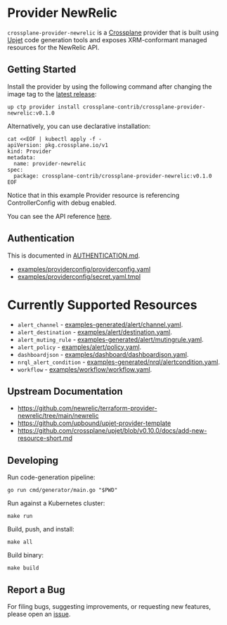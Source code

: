 # Provider NewRelic

`crossplane-provider-newrelic` is a [Crossplane](https://crossplane.io/) provider that
is built using [Upjet](https://github.com/crossplane/upjet) code
generation tools and exposes XRM-conformant managed resources for the
NewRelic API.

## Getting Started

Install the provider by using the following command after changing the image tag
to the [latest release](https://marketplace.upbound.io/providers/crossplane-contrib/crossplane-provider-newrelic):
```
up ctp provider install crossplane-contrib/crossplane-provider-newrelic:v0.1.0
```

Alternatively, you can use declarative installation:
```
cat <<EOF | kubectl apply -f -
apiVersion: pkg.crossplane.io/v1
kind: Provider
metadata:
  name: provider-newrelic
spec:
  package: crossplane-contrib/crossplane-provider-newrelic:v0.1.0
EOF
```

Notice that in this example Provider resource is referencing ControllerConfig with debug enabled.

You can see the API reference [here](https://doc.crds.dev/github.com/upbound/provider-newrelic).

## Authentication
This is documented in [AUTHENTICATION.md](AUTHENTICATION.md).
* [examples/providerconfig/providerconfig.yaml](examples/providerconfig/providerconfig.yaml)
* [examples/providerconfig/secret.yaml.tmpl](examples/providerconfig/secret.yaml.tmpl)

# Currently Supported Resources
* `alert_channel` - [examples-generated/alert/channel.yaml](examples-generated/alert/channel.yaml).
* `alert_destination` - [examples/alert/destination.yaml](examples/alert/destination.yaml).
* `alert_muting_rule` - [examples-generated/alert/mutingrule.yaml](examples-generated/alert/channel.yaml).
* `alert_policy` - [examples/alert/policy.yaml](examples/alert/policy.yaml).
* `dashboardjson` - [examples/dashboard/dashboardjson.yaml](examples/dashboard/dashboardjson.yaml).
* `nrql_alert_condition` - [examples-generated/nrql/alertcondition.yaml](examples-generated/nrql/alertcondition.yaml).
* `workflow` - [examples/workflow/workflow.yaml](examples/workflow/workflow.yaml).

## Upstream Documentation
* https://github.com/newrelic/terraform-provider-newrelic/tree/main/newrelic
* https://github.com/upbound/upjet-provider-template
* https://github.com/crossplane/upjet/blob/v0.10.0/docs/add-new-resource-short.md

## Developing

Run code-generation pipeline:
```console
go run cmd/generator/main.go "$PWD"
```

Run against a Kubernetes cluster:

```console
make run
```

Build, push, and install:

```console
make all
```

Build binary:

```console
make build
```

## Report a Bug

For filing bugs, suggesting improvements, or requesting new features, please
open an [issue](https://github.com/crossplane-contribb/crossplane-provider-newrelic/issues).

